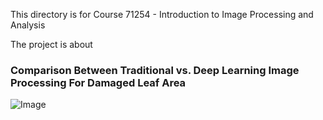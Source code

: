 This directory is for Course 71254 - Introduction to Image Processing and Analysis

The project is about

### Comparison Between Traditional vs. Deep Learning Image Processing For Damaged Leaf Area


![Image](https://github.com/user-attachments/assets/3a6c8092-8048-40d4-bf2b-2518aadc9c82)  

